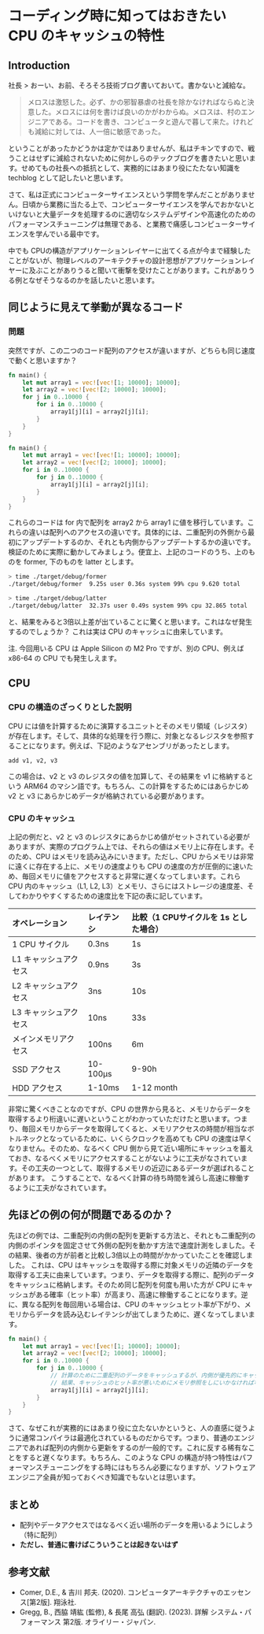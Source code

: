 # コーディング時に知ってはおきたい CPU のキャッシュの特性

## Introduction

社長 > おーい、お前、そろそろ技術ブログ書いておいて。書かないと減給な。


> メロスは激怒した。必ず、かの邪智暴虐の社長を除かなければならぬと決意した。メロスには何を書けば良いのかがわからぬ。メロスは、村のエンジニアである。コードを書き、コンピュータと遊んで暮して来た。けれども減給に対しては、人一倍に敏感であった。


ということがあったかどうかは定かではありませんが、私はチキンですので、戦うことはせずに減給されないために何かしらのテックブログを書きたいと思います。せめてもの社長への抵抗として、実務的にはあまり役にたたない知識を techblog として記したいと思います。

さて、私は正式にコンピューターサイエンスという学問を学んだことがありません。日頃から業務に当たる上で、コンピューターサイエンスを学んでおかないといけないと大量データを処理するのに適切なシステムデザインや高速化のためのパフォーマンスチューニングは無理である、と業務で痛感しコンピューターサイエンスを学んでいる最中です。

中でも CPUの構造がアプリケーションレイヤーに出てくる点が今まで経験したことがないが、物理レベルのアーキテクチャの設計思想がアプリケーションレイヤーに及ぶことがありうると聞いて衝撃を受けたことがあります。これがありうる例となぜそうなるのかを話したいと思います。

## 同じように見えて挙動が異なるコード

### 問題

突然ですが、この二つのコード配列のアクセスが違いますが、どちらも同じ速度で動くと思いますか？

```rust
fn main() {
    let mut array1 = vec![vec![1; 10000]; 10000];
    let array2 = vec![vec![2; 10000]; 10000];
    for j in 0..10000 {
        for i in 0..10000 {
            array1[j][i] = array2[j][i];
        }
    }
}
```

```rust
fn main() {
    let mut array1 = vec![vec![1; 10000]; 10000];
    let array2 = vec![vec![2; 10000]; 10000];
    for i in 0..10000 {
        for j in 0..10000 {
            array1[j][i] = array2[j][i];
        }
    }
}
```

これらのコードは for 内で配列を array2 から array1 に値を移行しています。これらの違いは配列へのアクセスの違いです。具体的には、二重配列の外側から最初にアップデートするのか、それとも内側からアップデートするかの違いです。検証のために実際に動かしてみましょう。便宜上、上記のコードのうち、上のものを former, 下のものを latter とします。

``` sh
> time ./target/debug/former
./target/debug/former  9.25s user 0.36s system 99% cpu 9.620 total
```


```sh
> time ./target/debug/latter
./target/debug/latter  32.37s user 0.49s system 99% cpu 32.865 total
```

と、結果をみると3倍以上差が出ていることに驚くと思います。これはなぜ発生するのでしょうか？ これは実は CPU のキャッシュに由来しています。

注. 今回用いる CPU は Apple Silicon の M2 Pro ですが、別の CPU、例えば x86-64 の CPU でも発生しえます。

## CPU

### CPU の構造のざっくりとした説明

CPU には値を計算するために演算するユニットとそのメモリ領域（レジスタ）が存在します。そして、具体的な処理を行う際に、対象となるレジスタを参照することになります。例えば、下記のようなアセンブリがあったとします。

```
add v1, v2, v3
```

この場合は、v2 と v3 のレジスタの値を加算して、その結果を v1 に格納するという ARM64 のマシン語です。もちろん、この計算をするためにはあらかじめ v2 と v3 にあらかじめデータが格納されている必要があります。


### CPU のキャッシュ

上記の例だと、v2 と v3 のレジスタにあらかじめ値がセットされている必要がありますが、実際のプログラム上では、それらの値はメモリ上に存在します。そのため、CPU はメモリを読み込みにいきます。ただし、CPU からメモリは非常に遠くに存在する上に、メモリの速度よりも CPU の速度の方が圧倒的に速いため、毎回メモリに値をアクセスすると非常に遅くなってしまいます。これら CPU 内のキャッシュ（L1, L2, L3）とメモリ、さらにはストレージの速度差、そしてわかりやすくするための速度比を下記の表に記しています。

| オペレーション | レイテンシ | 比較（1 CPUサイクルを 1s とした場合） |
| :--- | :--- | :--- |
| 1 CPU サイクル | 0.3ns | 1s |
| L1 キャッシュアクセス | 0.9ns | 3s |
| L2 キャッシュアクセス | 3ns | 10s |
| L3 キャッシュアクセス | 10ns | 33s |
| メインメモリアクセス | 100ns | 6m |
| SSD アクセス | 10-100μs | 9-90h |
| HDD アクセス | 1-10ms | 1-12 month |

非常に驚くべきことなのですが、CPU の世界から見ると、メモリからデータを取得するより桁違いに遅いということがわかっていただけたと思います。つまり、毎回メモリからデータを取得してくると、メモリアクセスの時間が相当なボトルネックとなっているために、いくらクロックを高めても CPU の速度は早くなりません。そのため、なるべく CPU 側から見て近い場所にキャッシュを蓄えておき、なるべくメモリにアクセスすることがないように工夫がなされています。その工夫の一つとして、取得するメモリの近辺にあるデータが選ばれることがあります。
こうすることで、なるべく計算の待ち時間を減らし高速に稼働するように工夫がなされています。





## 先ほどの例の何が問題であるのか？

先ほどの例では、二重配列の内側の配列を更新する方法と、それとも二重配列の内側のポインタを固定させて外側の配列を動かす方法で速度計測をしました。その結果、後者の方が前者と比較し3倍以上の時間がかかっていたことを確認しました。
これは、CPU はキャッシュを取得する際に対象メモリの近隣のデータを取得する工夫に由来しています。つまり、データを取得する際に、配列のデータをキャッシュに格納します。そのため同じ配列を何度も用いた方が CPU にキャッシュがある確率（ヒット率）が高まり、高速に稼働することになります。逆に、異なる配列を毎回用いる場合は、CPU のキャッシュヒット率が下がり、メモリからデータを読み込むレイテンシが出てしまうために、遅くなってしまいます。

```rust
fn main() {
    let mut array1 = vec![vec![1; 10000]; 10000];
    let array2 = vec![vec![2; 10000]; 10000];
    for i in 0..10000 {
        for j in 0..10000 {
            // 計算のために二重配列のデータをキャッシュするが、内側が優先的にキャッシュされる。
            // 結果、キャッシュのヒット率が悪いためにメモリ参照をしにいかなければならないため遅くなる。
            array1[j][i] = array2[j][i];
        }
    }
}
```

さて、なぜこれが実務的にはあまり役に立たないかというと、人の直感に従うように通常コンパイラは最適化されているものだからです。つまり、普通のエンジニアであれば配列の内側から更新をするのが一般的です。これに反する稀有なことをすると遅くなります。もちろん、このような CPU の構造が持つ特性はパフォーマンスチューニングをする時にはもちろん必要になりますが、ソフトウェアエンジニア全員が知っておくべき知識でもないとは思います。

## まとめ

- 配列やデータアクセスではなるべく近い場所のデータを用いるようにしよう（特に配列）
- **ただし、普通に書けばこういうことは起きないはず**


## 参考文献

- Comer, D.E., & 吉川 邦夫. (2020). コンピュータアーキテクチャのエッセンス[第2版]. 翔泳社.
- Gregg, B., 西脇 靖紘 (監修), & 長尾 高弘 (翻訳). (2023). 詳解 システム・パフォーマンス 第2版. オライリー・ジャパン.
